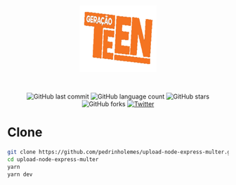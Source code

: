 <p align="center">
  <img src="public/assets/logo.svg" height="150" width="175" alt="Logo" />
</p>
<br>

<div align="center">
  
![GitHub last commit](https://img.shields.io/github/last-commit/pedrinholemes/upload-node-express-multer)
![GitHub language count](https://img.shields.io/github/languages/count/pedrinholemes/upload-node-express-multer)
![GitHub stars](https://img.shields.io/github/stars/pedrinholemes/upload-node-express-multer?style=social)
![GitHub forks](https://img.shields.io/github/forks/pedrinholemes/upload-node-express-multer?style=social)
[![Twitter](https://img.shields.io/twitter/url?style=social&url=https%3A%2F%2Fgithub.com%2Fpedrinholemes%2Fupload-node-express-multer)](https://twitter.com/intent/tweet?text=Wow:&url=https%3A%2F%2Fgithub.com%2Fpedrinholemes%2Fupload-node-express-multer)

</div>

# Clone
```sh
git clone https://github.com/pedrinholemes/upload-node-express-multer.git
cd upload-node-express-multer
yarn
yarn dev
```
